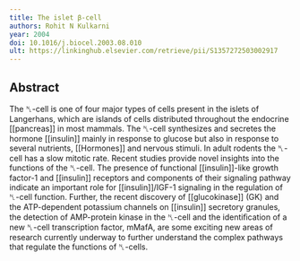 ```yaml
---
title: The islet β-cell
authors: Rohit N Kulkarni
year: 2004
doi: 10.1016/j.biocel.2003.08.010
ult: https://linkinghub.elsevier.com/retrieve/pii/S1357272503002917
---
```

## Abstract
The ␤-cell is one of four major types of cells present in the islets of Langerhans, which are islands of cells distributed throughout the endocrine [[pancreas]] in most mammals. The ␤-cell synthesizes and secretes the hormone [[insulin]] mainly in response to glucose but also in response to several nutrients, [[Hormones]] and nervous stimuli. In adult rodents the ␤-cell has a slow mitotic rate. Recent studies provide novel insights into the functions of the ␤-cell. The presence of functional [[insulin]]-like growth factor-1 and [[insulin]] receptors and components of their signaling pathway indicate an important role for [[insulin]]/IGF-1 signaling in the regulation of ␤-cell function. Further, the recent discovery of [[glucokinase]] (GK) and the ATP-dependent potassium channels on [[insulin]] secretory granules, the detection of AMP-protein kinase in the ␤-cell and the identiﬁcation of a new ␤-cell transcription factor, mMafA, are some exciting new areas of research currently underway to further understand the complex pathways that regulate the functions of ␤-cells.
